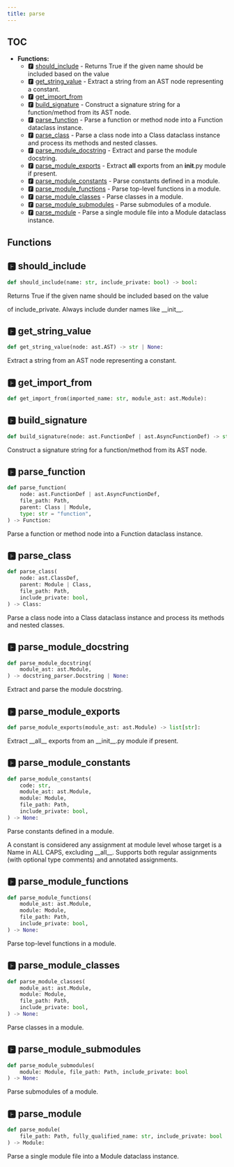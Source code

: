 ```yaml
---
title: parse
---
```


## TOC

- **Functions:**
  - 🅵 [should\_include](#🅵-should_include) - Returns True if the given name should be included based on the value
  - 🅵 [get\_string\_value](#🅵-get_string_value) - Extract a string from an AST node representing a constant.
  - 🅵 [get\_import\_from](#🅵-get_import_from)
  - 🅵 [build\_signature](#🅵-build_signature) - Construct a signature string for a function/method from its AST node.
  - 🅵 [parse\_function](#🅵-parse_function) - Parse a function or method node into a Function dataclass instance.
  - 🅵 [parse\_class](#🅵-parse_class) - Parse a class node into a Class dataclass instance and process its methods and nested classes.
  - 🅵 [parse\_module\_docstring](#🅵-parse_module_docstring) - Extract and parse the module docstring.
  - 🅵 [parse\_module\_exports](#🅵-parse_module_exports) - Extract __all__ exports from an __init__.py module if present.
  - 🅵 [parse\_module\_constants](#🅵-parse_module_constants) - Parse constants defined in a module.
  - 🅵 [parse\_module\_functions](#🅵-parse_module_functions) - Parse top-level functions in a module.
  - 🅵 [parse\_module\_classes](#🅵-parse_module_classes) - Parse classes in a module.
  - 🅵 [parse\_module\_submodules](#🅵-parse_module_submodules) - Parse submodules of a module.
  - 🅵 [parse\_module](#🅵-parse_module) - Parse a single module file into a Module dataclass instance.

## Functions

## 🅵 should\_include

```python
def should_include(name: str, include_private: bool) -> bool:
```

Returns True if the given name should be included based on the value

of include\_private. Always include dunder names like \_\_init\_\_.
## 🅵 get\_string\_value

```python
def get_string_value(node: ast.AST) -> str | None:
```

Extract a string from an AST node representing a constant.
## 🅵 get\_import\_from

```python
def get_import_from(imported_name: str, module_ast: ast.Module):
```
## 🅵 build\_signature

```python
def build_signature(node: ast.FunctionDef | ast.AsyncFunctionDef) -> str:
```

Construct a signature string for a function/method from its AST node.
## 🅵 parse\_function

```python
def parse_function(
    node: ast.FunctionDef | ast.AsyncFunctionDef,
    file_path: Path,
    parent: Class | Module,
    type: str = "function",
) -> Function:
```

Parse a function or method node into a Function dataclass instance.
## 🅵 parse\_class

```python
def parse_class(
    node: ast.ClassDef,
    parent: Module | Class,
    file_path: Path,
    include_private: bool,
) -> Class:
```

Parse a class node into a Class dataclass instance and process its methods and nested classes.
## 🅵 parse\_module\_docstring

```python
def parse_module_docstring(
    module_ast: ast.Module,
) -> docstring_parser.Docstring | None:
```

Extract and parse the module docstring.
## 🅵 parse\_module\_exports

```python
def parse_module_exports(module_ast: ast.Module) -> list[str]:
```

Extract \_\_all\_\_ exports from an \_\_init\_\_.py module if present.
## 🅵 parse\_module\_constants

```python
def parse_module_constants(
    code: str,
    module_ast: ast.Module,
    module: Module,
    file_path: Path,
    include_private: bool,
) -> None:
```

Parse constants defined in a module.

A constant is considered any assignment at module level whose target is a Name in ALL CAPS,
excluding \_\_all\_\_. Supports both regular assignments \(with optional type comments\)
and annotated assignments.
## 🅵 parse\_module\_functions

```python
def parse_module_functions(
    module_ast: ast.Module,
    module: Module,
    file_path: Path,
    include_private: bool,
) -> None:
```

Parse top-level functions in a module.
## 🅵 parse\_module\_classes

```python
def parse_module_classes(
    module_ast: ast.Module,
    module: Module,
    file_path: Path,
    include_private: bool,
) -> None:
```

Parse classes in a module.
## 🅵 parse\_module\_submodules

```python
def parse_module_submodules(
    module: Module, file_path: Path, include_private: bool
) -> None:
```

Parse submodules of a module.
## 🅵 parse\_module

```python
def parse_module(
    file_path: Path, fully_qualified_name: str, include_private: bool
) -> Module:
```

Parse a single module file into a Module dataclass instance.

